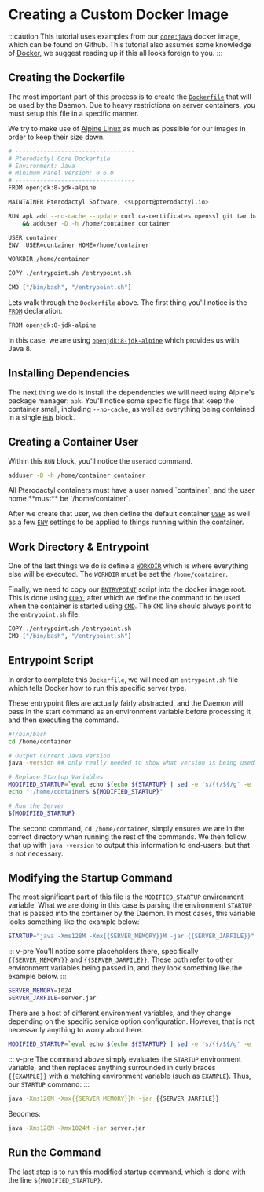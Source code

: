 # Creating a Custom Docker Image

:::caution
This tutorial uses examples from our [`core:java`](https://github.com/pterodactyl/images/tree/java) docker image,
which can be found on Github. This tutorial also assumes some knowledge of [Docker](https://docker.io/), we suggest
reading up if this all looks foreign to you.
:::

## Creating the Dockerfile
The most important part of this process is to create the [`Dockerfile`](https://docs.docker.com/engine/reference/builder/)
that will be used by the Daemon. Due to heavy restrictions on server containers, you must setup this file in a specific manner.

We try to make use of [Alpine Linux](https://alpinelinux.org) as much as possible for our images in order to keep their size down.

```bash
# ----------------------------------
# Pterodactyl Core Dockerfile
# Environment: Java
# Minimum Panel Version: 0.6.0
# ----------------------------------
FROM openjdk:8-jdk-alpine

MAINTAINER Pterodactyl Software, <support@pterodactyl.io>

RUN apk add --no-cache --update curl ca-certificates openssl git tar bash sqlite fontconfig \
    && adduser -D -h /home/container container

USER container
ENV  USER=container HOME=/home/container

WORKDIR /home/container

COPY ./entrypoint.sh /entrypoint.sh

CMD ["/bin/bash", "/entrypoint.sh"]
```

Lets walk through the `Dockerfile` above. The first thing you'll notice is the [`FROM`](https://docs.docker.com/engine/reference/builder/#from) declaration.

```bash
FROM openjdk:8-jdk-alpine
```

In this case, we are using [`openjdk:8-jdk-alpine`](https://github.com/docker-library/openjdk) which provides us with Java 8.

## Installing Dependencies
The next thing we do is install the dependencies we will need using Alpine's package manager: `apk`. You'll notice some
specific flags that keep the container small, including `--no-cache`, as well as everything being contained in a
single [`RUN`](https://docs.docker.com/engine/reference/builder/#run) block.


## Creating a Container User
Within this `RUN` block, you'll notice the `useradd` command.

```bash
adduser -D -h /home/container container
```
<p class="callout warning">All Pterodactyl containers must have a user named `container`, and the user home **must** be `/home/container`.</p>

After we create that user, we then define the default container [`USER`](https://docs.docker.com/engine/reference/builder/#user)
as well as a few [`ENV`](https://docs.docker.com/engine/reference/builder/#env) settings to be applied to things running
within the container.

## Work Directory & Entrypoint
One of the last things we do is define a [`WORKDIR`](https://docs.docker.com/engine/reference/builder/#workdir) which
is where everything else will be executed. The `WORKDIR` must be set the `/home/container`.

Finally, we need to copy our [`ENTRYPOINT`](https://docs.docker.com/engine/reference/builder/#entrypoint) script into
the docker image root. This is done using [`COPY`](https://docs.docker.com/engine/reference/builder/#copy), after which
we define the command to be used when the container is started using [`CMD`](https://docs.docker.com/engine/reference/builder/#cmd).
The `CMD` line should always point to the `entrypoint.sh` file.

```bash
COPY ./entrypoint.sh /entrypoint.sh
CMD ["/bin/bash", "/entrypoint.sh"]
```

## Entrypoint Script
In order to complete this `Dockerfile`, we will need an `entrypoint.sh` file which tells Docker how to run this
specific server type.

These entrypoint files are actually fairly abstracted, and the Daemon will pass in the start command as an environment
variable before processing it and then executing the command.

```bash
#!/bin/bash
cd /home/container

# Output Current Java Version
java -version ## only really needed to show what version is being used. Should be changed for different applications

# Replace Startup Variables
MODIFIED_STARTUP=`eval echo $(echo ${STARTUP} | sed -e 's/{{/${/g' -e 's/}}/}/g')`
echo ":/home/container$ ${MODIFIED_STARTUP}"

# Run the Server
${MODIFIED_STARTUP}
```

The second command, `cd /home/container`, simply ensures we are in the correct directory when running the rest of the
commands. We then follow that up with `java -version` to output this information to end-users, but that is not necessary.

## Modifying the Startup Command
The most significant part of this file is the `MODIFIED_STARTUP` environment variable. What we are doing in this case
is parsing the environment `STARTUP` that is passed into the container by the Daemon. In most cases, this variable
looks something like the example below:

```bash
STARTUP="java -Xms128M -Xmx{{SERVER_MEMORY}}M -jar {{SERVER_JARFILE}}"
```

::: v-pre
You'll notice some placeholders there, specifically `{{SERVER_MEMORY}}` and `{{SERVER_JARFILE}}`. These both refer to
other environment variables being passed in, and they look something like the example below.
:::

```bash
SERVER_MEMORY=1024
SERVER_JARFILE=server.jar
```

There are a host of different environment variables, and they change depending on the specific service option
configuration. However, that is not necessarily anything to worry about here. 

```bash
MODIFIED_STARTUP=`eval echo $(echo ${STARTUP} | sed -e 's/{{/${/g' -e 's/}}/}/g')`
```

::: v-pre
The command above simply evaluates the `STARTUP` environment variable, and then replaces anything surrounded in
curly braces `{{EXAMPLE}}` with a matching environment variable (such as `EXAMPLE`). Thus, our `STARTUP` command:
:::

```bash
java -Xms128M -Xmx{{SERVER_MEMORY}}M -jar {{SERVER_JARFILE}}
```

Becomes:

```bash
java -Xms128M -Xmx1024M -jar server.jar
```

## Run the Command
The last step is to run this modified startup command, which is done with the line `${MODIFIED_STARTUP}`.
